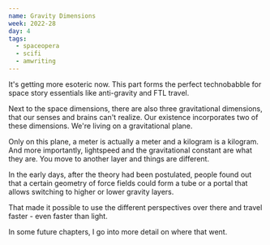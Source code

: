 ```yaml
---
name: Gravity Dimensions
week: 2022-28
day: 4
tags:
  - spaceopera
  - scifi
  - amwriting
---
```


It's getting more esoteric now. This part forms the perfect technobabble for
space story essentials like anti-gravity and FTL travel.

Next to the space dimensions, there are also three gravitational dimensions,
that our senses and brains can't realize. Our existence incorporates two of
these dimensions. We're living on a gravitational plane.

Only on this plane, a meter is actually a meter and a kilogram is a kilogram.
And more importantly, lightspeed and the gravitational constant are what they
are. You move to another layer and things are different.

In the early days, after the theory had been postulated, people found out that a
certain geometry of force fields could form a tube or a portal that allows
switching to higher or lower gravity layers.

That made it possible to use the different perspectives over there and travel
faster - even faster than light.

In some future chapters, I go into more detail on where that went.
